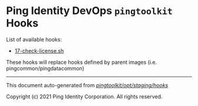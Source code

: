 
# Ping Identity DevOps `pingtoolkit` Hooks
List of available hooks:
* [17-check-license.sh](17-check-license.sh.md)

These hooks will replace hooks defined by parent images (i.e. pingcommon/pingdatacommon)

---
This document auto-generated from _[pingtoolkit/opt/staging/hooks](https://github.com/pingidentity/pingidentity-docker-builds/blob/master/pingtoolkit/opt/staging/hooks)_

Copyright (c) 2021 Ping Identity Corporation. All rights reserved.
